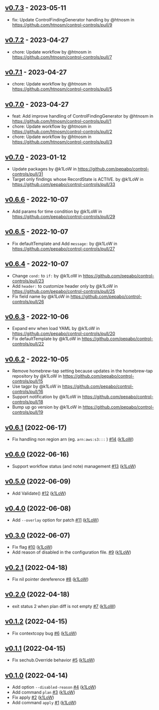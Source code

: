 ## [v0.7.3](https://github.com/htnosm/control-controls/compare/v0.7.2...v0.7.3) - 2023-05-11
- fix: Update ControlFindingGenerator handling by @htnosm in https://github.com/htnosm/control-controls/pull/9

## [v0.7.2](https://github.com/htnosm/control-controls/compare/v0.7.1...v0.7.2) - 2023-04-27
- chore: Update workflow by @htnosm in https://github.com/htnosm/control-controls/pull/7

## [v0.7.1](https://github.com/htnosm/control-controls/compare/v0.7.0...v0.7.1) - 2023-04-27
- chore: Update workflow by @htnosm in https://github.com/htnosm/control-controls/pull/5

## [v0.7.0](https://github.com/htnosm/control-controls/commits/v0.7.0) - 2023-04-27
- feat: Add improve handling of ControlFindingGenerator by @htnosm in https://github.com/htnosm/control-controls/pull/1
- chore: Update workflow by @htnosm in https://github.com/htnosm/control-controls/pull/2
- chore: Update workflow by @htnosm in https://github.com/htnosm/control-controls/pull/3

## [v0.7.0](https://github.com/pepabo/control-controls/compare/v0.6.6...v0.7.0) - 2023-01-12
- Update packages by @k1LoW in https://github.com/pepabo/control-controls/pull/31
- Target only findings whose RecordState is ACTIVE. by @k1LoW in https://github.com/pepabo/control-controls/pull/33

## [v0.6.6](https://github.com/pepabo/control-controls/compare/v0.6.5...v0.6.6) - 2022-10-07
- Add params for time condition by @k1LoW in https://github.com/pepabo/control-controls/pull/29

## [v0.6.5](https://github.com/pepabo/control-controls/compare/v0.6.4...v0.6.5) - 2022-10-07
- Fix defaultTemplate and Add `message:` by @k1LoW in https://github.com/pepabo/control-controls/pull/27

## [v0.6.4](https://github.com/pepabo/control-controls/compare/v0.6.3...v0.6.4) - 2022-10-07
- Change `cond:` to `if:` by @k1LoW in https://github.com/pepabo/control-controls/pull/23
- Add `header:` to customize header only by @k1LoW in https://github.com/pepabo/control-controls/pull/25
- Fix field name by @k1LoW in https://github.com/pepabo/control-controls/pull/26

## [v0.6.3](https://github.com/pepabo/control-controls/compare/v0.6.2...v0.6.3) - 2022-10-06
- Expand env when load YAML by @k1LoW in https://github.com/pepabo/control-controls/pull/20
- Fix defaultTemplate by @k1LoW in https://github.com/pepabo/control-controls/pull/22

## [v0.6.2](https://github.com/pepabo/control-controls/compare/v0.6.1...v0.6.2) - 2022-10-05
- Remove homebrew-tap setting because updates in the homebrew-tap repository by @k1LoW in https://github.com/pepabo/control-controls/pull/15
- Use tagpr by @k1LoW in https://github.com/pepabo/control-controls/pull/16
- Support notification by @k1LoW in https://github.com/pepabo/control-controls/pull/18
- Bump up go version by @k1LoW in https://github.com/pepabo/control-controls/pull/19

## [v0.6.1](https://github.com/pepabo/control-controls/compare/v0.6.0...v0.6.1) (2022-06-17)

* Fix handling non region arn (eg. `arn:aws:s3:::` ) [#14](https://github.com/pepabo/control-controls/pull/14) ([k1LoW](https://github.com/k1LoW))

## [v0.6.0](https://github.com/pepabo/control-controls/compare/v0.5.0...v0.6.0) (2022-06-16)

* Support workflow status (and note) management [#13](https://github.com/pepabo/control-controls/pull/13) ([k1LoW](https://github.com/k1LoW))

## [v0.5.0](https://github.com/pepabo/control-controls/compare/v0.4.0...v0.5.0) (2022-06-09)

* Add Validate() [#12](https://github.com/pepabo/control-controls/pull/12) ([k1LoW](https://github.com/k1LoW))

## [v0.4.0](https://github.com/pepabo/control-controls/compare/v0.3.0...v0.4.0) (2022-06-08)

* Add `--overlay` option for patch [#11](https://github.com/pepabo/control-controls/pull/11) ([k1LoW](https://github.com/k1LoW))

## [v0.3.0](https://github.com/pepabo/control-controls/compare/v0.2.1...v0.3.0) (2022-06-07)

* Fix flag [#10](https://github.com/pepabo/control-controls/pull/10) ([k1LoW](https://github.com/k1LoW))
* Add reason of disabled in the configuration file. [#9](https://github.com/pepabo/control-controls/pull/9) ([k1LoW](https://github.com/k1LoW))

## [v0.2.1](https://github.com/pepabo/control-controls/compare/v0.2.0...v0.2.1) (2022-04-18)

* Fix nil pointer dereference [#8](https://github.com/pepabo/control-controls/pull/8) ([k1LoW](https://github.com/k1LoW))

## [v0.2.0](https://github.com/pepabo/control-controls/compare/v0.1.2...v0.2.0) (2022-04-18)

* exit status 2 when plan diff is not empty [#7](https://github.com/pepabo/control-controls/pull/7) ([k1LoW](https://github.com/k1LoW))

## [v0.1.2](https://github.com/pepabo/control-controls/compare/v0.1.1...v0.1.2) (2022-04-15)

* Fix contextcopy bug [#6](https://github.com/pepabo/control-controls/pull/6) ([k1LoW](https://github.com/k1LoW))

## [v0.1.1](https://github.com/pepabo/control-controls/compare/v0.1.0...v0.1.1) (2022-04-15)

* Fix sechub.Override behavior [#5](https://github.com/pepabo/control-controls/pull/5) ([k1LoW](https://github.com/k1LoW))

## [v0.1.0](https://github.com/pepabo/control-controls/compare/60006830255c...v0.1.0) (2022-04-14)

* Add option `--disabled-reason` [#4](https://github.com/pepabo/control-controls/pull/4) ([k1LoW](https://github.com/k1LoW))
* Add command `plan` [#3](https://github.com/pepabo/control-controls/pull/3) ([k1LoW](https://github.com/k1LoW))
* Fix apply [#2](https://github.com/pepabo/control-controls/pull/2) ([k1LoW](https://github.com/k1LoW))
* Add command `apply` [#1](https://github.com/pepabo/control-controls/pull/1) ([k1LoW](https://github.com/k1LoW))
